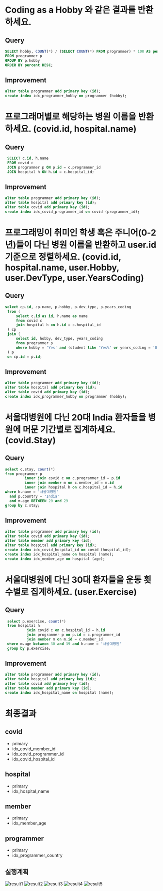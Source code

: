 # Coding as a Hobby 와 같은 결과를 반환하세요.
## Query
```sql
SELECT hobby, COUNT(*) / (SELECT COUNT(*) FROM programmer) * 100 AS percent
FROM programmer p
GROUP BY p.hobby
ORDER BY percent DESC;
```
## Improvement
```sql
alter table programmer add primary key (id);
create index idx_programmer_hobby on programmer (hobby);
```

# 프로그래머별로 해당하는 병원 이름을 반환하세요. (covid.id, hospital.name)
## Query
```sql
 SELECT c.id, h.name
 FROM covid c
 JOIN programmer p ON p.id = c.programmer_id
 JOIN hospital h ON h.id = c.hospital_id;
```
## Improvement 
```sql
alter table programmer add primary key (id);
alter table hospital add primary key (id);
alter table covid add primary key (id);
create index idx_covid_programmer_id on covid (programmer_id);
```

# 프로그래밍이 취미인 학생 혹은 주니어(0-2년)들이 다닌 병원 이름을 반환하고 user.id 기준으로 정렬하세요. (covid.id, hospital.name, user.Hobby, user.DevType, user.YearsCoding)
## Query
```sql
select cp.id, cp.name, p.hobby, p.dev_type, p.years_coding
 from (
     select c.id as id, h.name as name
     from covid c
     join hospital h on h.id = c.hospital_id
 ) cp
 join (
     select id, hobby, dev_type, years_coding
     from programmer p
     where hobby = 'Yes' and (student like 'Yes%' or years_coding = '0-2 years')
 ) p
 on cp.id = p.id;
```
## Improvement
```sql
alter table programmer add primary key (id); 
alter table hospital add primary key (id); 
alter table covid add primary key (id); 
create index idx_programmer_hobby on programmer (hobby);
```

# 서울대병원에 다닌 20대 India 환자들을 병원에 머문 기간별로 집계하세요. (covid.Stay)
## Query
```sql
select c.stay, count(*)
from programmer p
         inner join covid c on c.programmer_id = p.id
         inner join member m on c.member_id = m.id
         inner join hospital h on c.hospital_id = h.id
where h.name = '서울대병원'
  and p.country = 'India'
  and m.age BETWEEN 20 and 29
group by c.stay;
```
## Improvement
```sql
alter table programmer add primary key (id);
alter table covid add primary key (id);
alter table member add primary key (id);
alter table hospital add primary key (id);
create index idx_covid_hospital_id on covid (hospital_id);
create index idx_hospital_name on hospital (name);
create index idx_member_age on hospital (age);
```

# 서울대병원에 다닌 30대 환자들을 운동 횟수별로 집계하세요. (user.Exercise)
## Query
```sql
 select p.exercise, count(*)
 from hospital h
          join covid c on c.hospital_id = h.id
          join programmer p on p.id = c.programmer_id
          join member m on m.id = c.member_id
 where m.age between 30 and 39 and h.name = '서울대병원'
 group by p.exercise;
```
## Improvement
```sql
alter table programmer add primary key (id);
alter table hospital add primary key (id);
alter table covid add primary key (id);
alter table member add primary key (id);
create index idx_hospital_name on hospital (name);
```

# 최종결과
## covid
- primary
- idx_covid_member_id
- idx_covid_programmer_id
- idx_covid_hospital_id
## hospital
- primary
- idx_hospital_name
## member
- primary
- idx_member_age
## programmer
- primary
- idx_programmer_country

## 실행계획
![result1](./result1.png)
![result2](./result2.png)
![result3](./result3.png)
![result4](./result4.png)
![result5](./result5.png)




